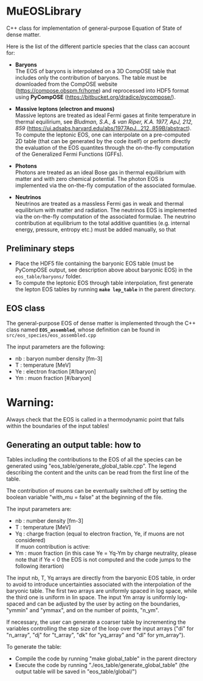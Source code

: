 # MuEOSLibrary

C++ class for implementation of general-purpose Equation of State of dense matter.

Here is the list of the different particle species that the class can account for:
  - **Baryons**<br>
  The EOS of baryons is interpolated on a 3D CompOSE table that includes only the contribution of baryons. The table must be downloaded from the CompOSE website (https://compose.obspm.fr/home) and reprocessed into HDF5 format using **PyCompOSE** (https://bitbucket.org/dradice/pycompose/).<br>
  
  - **Massive leptons (electron and muons)**<br>
  Massive leptons are treated as ideal Fermi gases at finite temperature in thermal equilirium, see *Bludman, S.A., & van Riper, K.A. 1977, ApJ, 212, 859* (https://ui.adsabs.harvard.edu/abs/1977ApJ...212..859B/abstract). To compute the leptonic EOS, one can interpolate on a pre-computed 2D table (that can be generated by the code itself) or perform directly the evaluation of the EOS quantites through the on-the-fly computation of the Generalized Fermi Functions (GFFs).

  - **Photons**<br>
  Photons are treated as an ideal Bose gas in thermal equilibrium with matter and with zero chemical potential. The photon EOS is implemented via the on-the-fly computation of the associated formulae.

  - **Neutrinos**<br>
  Neutrinos are treated as a massless Fermi gas in weak and thermal equilibrium with matter and radiation. The neutrinos EOS is implemented via the on-the-fly computation of the associated formulae. The neutrino contribution at equilibrium to the total additive quantities (e.g. internal energy, pressure, entropy etc.) must be added manually, so that 

## Preliminary steps
  - Place the HDF5 file containing the baryonic EOS table (must be PyCompOSE output, see description above about baryonic EOS) in the `eos_table/baryons/`  folder.
  - To compute the leptonic EOS through table interpolation, first generate the lepton EOS tables by running **`make lep_table`** in the parent directory.

## EOS class 
The general-purpose EOS of dense matter is implemented through the C++ class named **`EOS_assembled`**, whose definition can be found in `src/eos_species/eos_assembled.cpp`

The input parameters are the following:
  - nb : baryon number density [fm-3]<br>
  -  T : temperature [MeV]<br>
  - Ye : electron fraction [#/baryon]<br>
  - Ym : muon fraction [#/baryon]
  

  
# Warning:
Always check that the EOS is called in a thermodynamic point that falls within the boundaries of the input tables!

## Generating an output table: how to
Tables including the contributions to the EOS of all the species can be generated using "eos_table/generate_global_table.cpp". The legend describing the content and the units can be read from the first line of the table.

The contribution of muons can be eventually switched off by setting the boolean variable "with_mu = false" at the beginning of the file.

The input parameters are:
  - nb : number density [fm-3]
  - T  : temperature [MeV]
  - Yq : charge fraction (equal to electron fraction, Ye, if muons are not considered)<br>
  If muon contribution is active:
  - Ym : muon fraction (in this case Ye = Yq-Ym by charge neutrality, please note that if Ye < 0 the EOS is not computed and the code jumps to the following iterartion)

The input nb, T, Yq arrays are directly from the baryonic EOS table, in order to avoid to introduce uncertainties associated with the interpolation of the baryonic table. The first two arrays are uniformly spaced in log space, while the third one is uniform in lin space.
The input Ym array is uniformly log-spaced and can be adjusted by the user by acting on the boundaries, "ymmin" and "ymmax", and on the number of points, "n_ym".

If necessary, the user can generate a coarser table by incrementing the variables controlling the step size of the loop over the input arrays ("di" for "n_array", "dj" for "t_array", "dk" for "yq_array" and "dl" for ym_array"). 

To generate the table:
  - Compile the code by running "make global_table" in the parent directory
  - Execute the code by running "./eos_table/generate_global_table" (the output table will be saved in "eos_table/global/")
